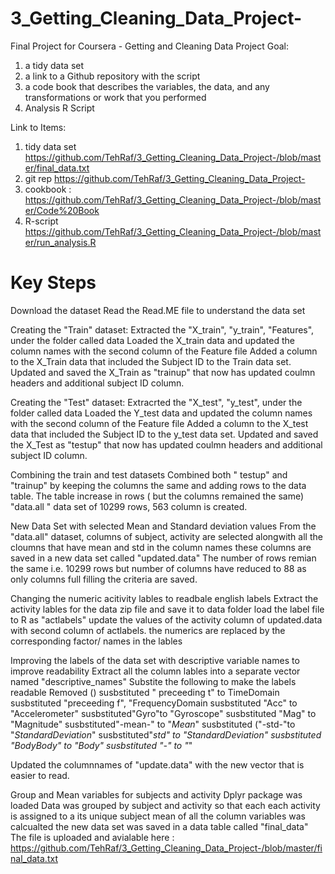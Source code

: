 # 3_Getting_Cleaning_Data_Project-
Final Project for Coursera - Getting and Cleaning Data
Project Goal:

1) a tidy data set 
2) a link to a Github repository with the script
3) a code book that describes the variables, the data, and any transformations or work that you performed 
4) Analysis R Script

Link to Items:
1. tidy data set https://github.com/TehRaf/3_Getting_Cleaning_Data_Project-/blob/master/final_data.txt
2. git rep https://github.com/TehRaf/3_Getting_Cleaning_Data_Project-
3. cookbook : https://github.com/TehRaf/3_Getting_Cleaning_Data_Project-/blob/master/Code%20Book
4. R-script https://github.com/TehRaf/3_Getting_Cleaning_Data_Project-/blob/master/run_analysis.R

# Key Steps
Download the dataset
Read the Read.ME file to understand the data set

Creating the "Train" dataset:
  Extracted the "X_train", "y_train", "Features", under the folder called data
  Loaded  the X_train data and updated the column names with the second column of the Feature file 
  Added a column to the X_Train data that included the Subject ID to the Train data set.
  Updated and saved the X_Train as "trainup" that now has updated coulmn headers and additional subject ID column.

Creating the "Test" dataset:
  Extracrted the "X_test", "y_test", under the folder called data
  Loaded  the Y_test data and updated the column names with the second column of the Feature file
  Added a column to the X_test data that included the Subject ID to the y_test data set.
  Updated and saved the X_Test as "testup" that now has updated coulmn headers and additional subject ID column.

Combining the train and test datasets
  Combined both " testup" and "trainup" by keeping the columns the same and adding rows to the data table.
  The table increase in rows ( but the columns remained the same)
  "data.all "  data set of  10299 rows, 563 column is created.

New Data Set with selected Mean and Standard deviation values
  From the "data.all" dataset, columns of subject, activity are selected alongwith all the cloumns that have mean and std in the column names
  these columns are saved in a new data set called  "updated.data" 
  The number of rows remian the same i.e. 10299 rows but number of columns have reduced to 88 as only columns full filling the criteria are saved.
  
Changing the numeric acitivity lables to readbale english labels
  Extract the activity lables for the data zip file and save it to data folder
  load the label file to R as "actlabels"
  update the values of the activity column of updated.data  with second column of actlabels.
  the numerics are replaced by the corresponding factor/ names in the lables
  
 Improving the labels of the data set with descriptive variable names to improve readability
  Extract all the column lables into a separate vector named "descriptive_names"
  Substite the following to make the labels readable
      Removed ()
      susbstituted " preceeding t" to TimeDomain
      susbstituted "preceeding f", "FrequencyDomain
      susbstituted "Acc" to  "Accelerometer"
      susbstituted"Gyro"to "Gyroscope"
      susbstituted "Mag" to "Magnitude"
      susbstituted"-mean-" to "_Mean_"
      susbstituted ("-std-"to "_StandardDeviation_"
      susbstituted"_std" to "_StandardDeviation_"
      susbstituted "BodyBody" to  "Body"
      susbstituted "-" to "_"
 
  Updated the columnnames of "update.data" with the new vector that is easier to read.

Group and Mean variables for subjects and activity
    Dplyr package was loaded
    Data was grouped by subject and activity so that each each activity is assigned to a its unique subject
    mean of all the column variables was calcualted
    the new data set was saved in a data table called "final_data"
    The file is uploaded and avialable here : https://github.com/TehRaf/3_Getting_Cleaning_Data_Project-/blob/master/final_data.txt
